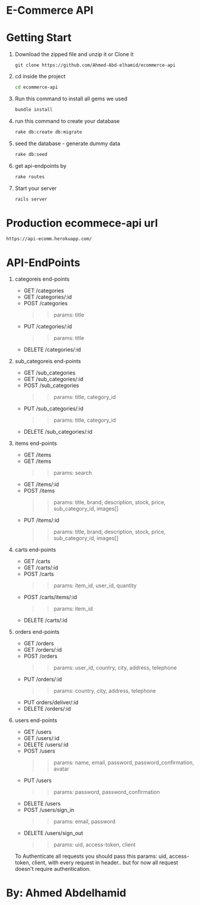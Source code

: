 # E-Commerce API

# Getting Start

1. Download the zipped file and unzip it or Clone it
    ```
    git clone https://github.com/Ahmed-Abd-elhamid/ecommerce-api
    ```
2. cd inside the project
    ```sh
    cd ecommerce-api
    ```
3.  Run this command to install all gems we used
    ```sh
    bundle install
    ```
4. run this command to create your database
    ```sh
    rake db:create db:migrate
    ```
5. seed the database - generate dummy data
    ```sh
    rake db:seed
    ```
6. get api-endpoints by
    ```sh
    rake routes
    ```
7. Start your server
    ```sh
    rails server
    ```

# Production ecommece-api url
    https://api-ecomm.herokuapp.com/

# API-EndPoints

1) categoreis end-points

    * GET       /categories
    * GET       /categories/:id
    * POST      /categories         
        >> params: title
    * PUT       /categories/:id          
        >> params: title
    * DELETE    /categories/:id

2) sub_categoreis end-points

    * GET       /sub_categories
    * GET       /sub_categories/:id
    * POST      /sub_categories         
        >> params: title, category_id
    * PUT       /sub_categories/:id          
        >> params: title, category_id
    * DELETE    /sub_categories/:id

3) items end-points

    * GET       /items
    * GET       /items          
        >> params: search
    * GET       /items/:id
    * POST      /items         
        >> params: title, brand, description, stock, price, sub_category_id, images[]
    * PUT       /items/:id
        >> params: title, brand, description, stock, price, sub_category_id, images[] 

4) carts end-points

    * GET       /carts
    * GET       /carts/:id
    * POST      /carts         
        >> params: item_id, user_id, quantity 
    * POST    /carts/items/:id
        >> params: item_id
    * DELETE    /carts/:id

5) orders end-points

    * GET       /orders
    * GET       /orders/:id
    * POST      /orders         
        >> params: user_id, country, city, address, telephone
    * PUT      /orders/:id         
        >> params: country, city, address, telephone 
    * PUT    orders/deliver/:id
    * DELETE    /orders/:id

6) users end-points

    * GET       /users
    * GET       /users/:id
    * DELETE       /users/:id
    * POST      /users         
        >> params: name, email, password, password_confirmation, avatar
    * PUT      /users         
        >> params: password, password_confirmation
    * DELETE    /users
    * POST      /users/sign_in        
        >> params: email, password
    * DELETE    /users/sign_out
        >> params: uid, access-token, client

    To Authenticate all requests you should pass this params: uid, access-token, client, with every request in header.. but for now all request doesn't require authentication.

# By: Ahmed Abdelhamid

